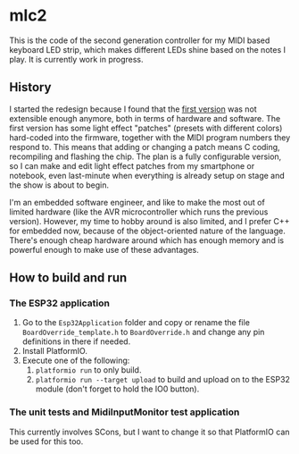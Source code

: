 # mlc2
This is the code of the second generation controller for my MIDI based keyboard LED strip, which makes different LEDs
shine based on the notes I play. It is currently work in progress.

## History
I started the redesign because I found that the [first version](https://github.com/danielschenk/mlc) was not extensible
enough anymore, both in terms of hardware and software.
The first version has some light effect "patches" (presets with different colors) hard-coded into
the firmware, together with the MIDI program numbers they respond to. This means that adding or changing a patch means
C coding, recompiling and flashing the chip.
The plan is a fully configurable version, so I can make and edit light effect patches from my smartphone or notebook,
even last-minute when everything is already setup on stage and the show is about to begin.

I'm an embedded software engineer, and like to make the most out of limited hardware (like the AVR microcontroller which
runs the previous version). However, my time to hobby around is also limited, and I prefer C++ for embedded now, because
of the object-oriented nature of the language. There's enough cheap hardware around which has enough memory and is
powerful enough to make use of these advantages.

## How to build and run
### The ESP32 application
1. Go to the `Esp32Application` folder and copy or rename the file `BoardOverride_template.h` to `BoardOverride.h` and change any pin definitions in there if needed.
1. Install PlatformIO.
1. Execute one of the following:
    1. `platformio run` to only build.
    1. `platformio run --target upload` to build and upload on to the ESP32 module (don't forget to hold the IO0 button).

### The unit tests and MidiInputMonitor test application
This currently involves SCons, but I want to change it so that PlatformIO can be used for this too.

